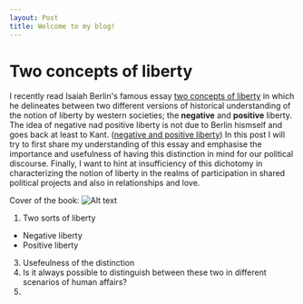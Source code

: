 ```yaml
---
layout: Post
title: Welcome to my blog!
---
```





# Two concepts of liberty 

I recently read Isaiah Berlin's famous essay [two concepts of liberty][1] in which he delineates between two different versions of historical understanding of the notion of liberty by western societies; the __negative__  and __positive__ liberty. The idea of negative nad positive liberty is not due to Berlin hismself and goes back at least to Kant. ([negative and positive liberty][2]) In this post I will try to first share my understanding of this essay and emphasise the importance and usefulness of having this distinction in mind for our political discourse. Finally, I want to hint at insufficiency of this dichotomy in characterizing the notion of liberty in the realms of participation in shared political projects and also in relationships and love. 

Cover of the book: 
![Alt text][logo]


1. Two sorts of liberty 
  * Negative liberty
  * Positive liberty
3. Usefeulness of the distinction
4. Is it always possible to distinguish between these two in different scenarios of human affairs? 
5. 



[1]: https://en.wikipedia.org/wiki/Two_Concepts_of_Liberty
[2]: https://plato.stanford.edu/entries/liberty-positive-negative/
[logo]: https://github.com/sinhp/sinhp.github.io/images/FourEssays.jpg 
